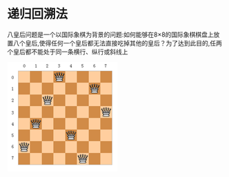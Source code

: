 # 递归回溯法

八皇后问题是一个以国际象棋为背景的问题:如何能够在8×8的国际象棋棋盘上放置八个皇后,使得任何一个皇后都无法直接吃掉其他的皇后？为了达到此目的,任两个皇后都不能处于同一条横行、纵行或斜线上

![八皇后问题](/C语言基础/八皇后问题.jpg)
